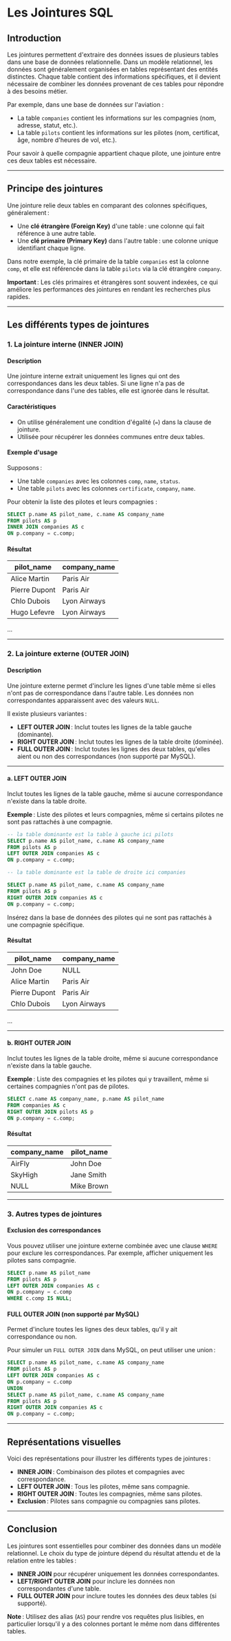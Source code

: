 # **Les Jointures SQL**

## **Introduction**

Les jointures permettent d'extraire des données issues de plusieurs tables dans une base de données relationnelle. Dans un modèle relationnel, les données sont généralement organisées en tables représentant des entités distinctes. Chaque table contient des informations spécifiques, et il devient nécessaire de combiner les données provenant de ces tables pour répondre à des besoins métier.

Par exemple, dans une base de données sur l'aviation :
- La table `companies` contient les informations sur les compagnies (nom, adresse, statut, etc.).
- La table `pilots` contient les informations sur les pilotes (nom, certificat, âge, nombre d'heures de vol, etc.).

Pour savoir à quelle compagnie appartient chaque pilote, une jointure entre ces deux tables est nécessaire.

---

## **Principe des jointures**

Une jointure relie deux tables en comparant des colonnes spécifiques, généralement :
- Une **clé étrangère (Foreign Key)** d'une table : une colonne qui fait référence à une autre table.
- Une **clé primaire (Primary Key)** dans l'autre table : une colonne unique identifiant chaque ligne.

Dans notre exemple, la clé primaire de la table `companies` est la colonne `comp`, et elle est référencée dans la table `pilots` via la clé étrangère `company`.

**Important** : Les clés primaires et étrangères sont souvent indexées, ce qui améliore les performances des jointures en rendant les recherches plus rapides.

---

## **Les différents types de jointures**

### **1. La jointure interne (INNER JOIN)**

#### **Description**
Une jointure interne extrait uniquement les lignes qui ont des correspondances dans les deux tables. Si une ligne n'a pas de correspondance dans l'une des tables, elle est ignorée dans le résultat.

#### **Caractéristiques**
- On utilise généralement une condition d'égalité (`=`) dans la clause de jointure.
- Utilisée pour récupérer les données communes entre deux tables.

#### **Exemple d'usage**
Supposons :
- Une table `companies` avec les colonnes `comp`, `name`, `status`.
- Une table `pilots` avec les colonnes `certificate`, `company`, `name`.

Pour obtenir la liste des pilotes et leurs compagnies :

```sql
SELECT p.name AS pilot_name, c.name AS company_name
FROM pilots AS p
INNER JOIN companies AS c
ON p.company = c.comp;
```

#### **Résultat**
| pilot_name       | company_name      |
|------------------|-------------------|
| Alice Martin     | Paris Air         |
| Pierre Dupont    | Paris Air         |
| Chlo Dubois      | Lyon Airways      |
| Hugo Lefevre     | Lyon Airways      |
...

---

### **2. La jointure externe (OUTER JOIN)**

#### **Description**
Une jointure externe permet d'inclure les lignes d'une table même si elles n'ont pas de correspondance dans l'autre table. Les données non correspondantes apparaissent avec des valeurs `NULL`.

Il existe plusieurs variantes :
- **LEFT OUTER JOIN** : Inclut toutes les lignes de la table gauche (dominante).
- **RIGHT OUTER JOIN** : Inclut toutes les lignes de la table droite (dominée).
- **FULL OUTER JOIN** : Inclut toutes les lignes des deux tables, qu'elles aient ou non des correspondances (non supporté par MySQL).

---

#### **a. LEFT OUTER JOIN**

Inclut toutes les lignes de la table gauche, même si aucune correspondance n'existe dans la table droite.

**Exemple** : Liste des pilotes et leurs compagnies, même si certains pilotes ne sont pas rattachés à une compagnie.

```sql
-- la table dominante est la table à gauche ici pilots
SELECT p.name AS pilot_name, c.name AS company_name
FROM pilots AS p
LEFT OUTER JOIN companies AS c
ON p.company = c.comp;

-- la table dominante est la table de droite ici companies

SELECT p.name AS pilot_name, c.name AS company_name
FROM pilots AS p
RIGHT OUTER JOIN companies AS c
ON p.company = c.comp;
```

Insérez dans la base de données des pilotes qui ne sont pas rattachés à une compagnie spécifique. 

#### **Résultat**

| pilot_name       | company_name      |
|------------------|-------------------|
| John Doe         | NULL              |
| Alice Martin     | Paris Air         |
| Pierre Dupont    | Paris Air         |
| Chlo Dubois      | Lyon Airways      |
...

---

#### **b. RIGHT OUTER JOIN**

Inclut toutes les lignes de la table droite, même si aucune correspondance n'existe dans la table gauche.

**Exemple** : Liste des compagnies et les pilotes qui y travaillent, même si certaines compagnies n'ont pas de pilotes.

```sql
SELECT c.name AS company_name, p.name AS pilot_name
FROM companies AS c
RIGHT OUTER JOIN pilots AS p
ON p.company = c.comp;
```

#### **Résultat**
| company_name | pilot_name        |
|--------------|-------------------|
| AirFly       | John Doe          |
| SkyHigh      | Jane Smith        |
| NULL         | Mike Brown        |

---

### **3. Autres types de jointures**

#### **Exclusion des correspondances**
Vous pouvez utiliser une jointure externe combinée avec une clause `WHERE` pour exclure les correspondances. Par exemple, afficher uniquement les pilotes sans compagnie.

```sql
SELECT p.name AS pilot_name
FROM pilots AS p
LEFT OUTER JOIN companies AS c
ON p.company = c.comp
WHERE c.comp IS NULL;
```

#### **FULL OUTER JOIN (non supporté par MySQL)**
Permet d'inclure toutes les lignes des deux tables, qu'il y ait correspondance ou non. 

Pour simuler un `FULL OUTER JOIN` dans MySQL, on peut utiliser une union :

```sql
SELECT p.name AS pilot_name, c.name AS company_name
FROM pilots AS p
LEFT OUTER JOIN companies AS c
ON p.company = c.comp
UNION
SELECT p.name AS pilot_name, c.name AS company_name
FROM pilots AS p
RIGHT OUTER JOIN companies AS c
ON p.company = c.comp;
```

---

## **Représentations visuelles**

Voici des représentations pour illustrer les différents types de jointures :

- **INNER JOIN** : Combinaison des pilotes et compagnies avec correspondance.
- **LEFT OUTER JOIN** : Tous les pilotes, même sans compagnie.
- **RIGHT OUTER JOIN** : Toutes les compagnies, même sans pilotes.
- **Exclusion** : Pilotes sans compagnie ou compagnies sans pilotes.

---

## **Conclusion**

Les jointures sont essentielles pour combiner des données dans un modèle relationnel. Le choix du type de jointure dépend du résultat attendu et de la relation entre les tables :
- **INNER JOIN** pour récupérer uniquement les données correspondantes.
- **LEFT/RIGHT OUTER JOIN** pour inclure les données non correspondantes d'une table.
- **FULL OUTER JOIN** pour inclure toutes les données des deux tables (si supporté).

**Note** : Utilisez des alias (`AS`) pour rendre vos requêtes plus lisibles, en particulier lorsqu'il y a des colonnes portant le même nom dans différentes tables.
